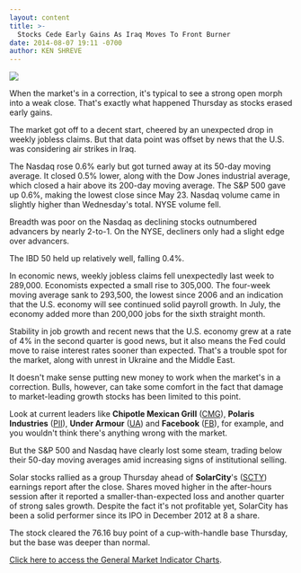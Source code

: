 ```yaml
---
layout: content
title: >-
  Stocks Cede Early Gains As Iraq Moves To Front Burner
date: 2014-08-07 19:11 -0700
author: KEN SHREVE
---
```






![](https://www.investors.com/wp-content/uploads/ibd-migrated-images/MPv_140808_635430231993026130.png)









When the market's in a correction, it's typical to see a strong open morph into a weak close. That's exactly what happened Thursday as stocks erased early gains.


The market got off to a decent start, cheered by an unexpected drop in weekly jobless claims. But that data point was offset by news that the U.S. was considering air strikes in Iraq.


The Nasdaq rose 0.6% early but got turned away at its 50-day moving average. It closed 0.5% lower, along with the Dow Jones industrial average, which closed a hair above its 200-day moving average. The S&P 500 gave up 0.6%, making the lowest close since May 23. Nasdaq volume came in slightly higher than Wednesday's total. NYSE volume fell.


Breadth was poor on the Nasdaq as declining stocks outnumbered advancers by nearly 2-to-1. On the NYSE, decliners only had a slight edge over advancers.


The IBD 50 held up relatively well, falling 0.4%.


In economic news, weekly jobless claims fell unexpectedly last week to 289,000. Economists expected a small rise to 305,000. The four-week moving average sank to 293,500, the lowest since 2006 and an indication that the U.S. economy will see continued solid payroll growth. In July, the economy added more than 200,000 jobs for the sixth straight month.


Stability in job growth and recent news that the U.S. economy grew at a rate of 4% in the second quarter is good news, but it also means the Fed could move to raise interest rates sooner than expected. That's a trouble spot for the market, along with unrest in Ukraine and the Middle East.


It doesn't make sense putting new money to work when the market's in a correction. Bulls, however, can take some comfort in the fact that damage to market-leading growth stocks has been limited to this point.


Look at current leaders like **Chipotle Mexican Grill** ([CMG](https://research.investors.com/quote.aspx?symbol=CMG)), **Polaris Industries** ([PII](https://research.investors.com/quote.aspx?symbol=PII)), **Under Armour** ([UA](https://research.investors.com/quote.aspx?symbol=UA)) and **Facebook** ([FB](https://research.investors.com/quote.aspx?symbol=FB)), for example, and you wouldn't think there's anything wrong with the market.


But the S&P 500 and Nasdaq have clearly lost some steam, trading below their 50-day moving averages amid increasing signs of institutional selling.


Solar stocks rallied as a group Thursday ahead of **SolarCity**'s ([SCTY](https://research.investors.com/quote.aspx?symbol=SCTY)) earnings report after the close. Shares moved higher in the after-hours session after it reported a smaller-than-expected loss and another quarter of strong sales growth. Despite the fact it's not profitable yet, SolarCity has been a solid performer since its IPO in December 2012 at 8 a share.


The stock cleared the 76.16 buy point of a cup-with-handle base Thursday, but the base was deeper than normal.


[Click here to access the General Market Indicator Charts](https://www.investors.com/pdf/GMI_080814.pdf).




